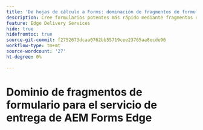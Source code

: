 ```yaml
---
title: 'De hojas de cálculo a Forms: dominación de fragmentos de formulario para Edge Delivery Forms'
description: Cree formularios potentes más rápido mediante fragmentos de formulario
feature: Edge Delivery Services
hide: true
hidefromtoc: true
source-git-commit: f2752673dcaa0762bb55719cee23765aa8ecde96
workflow-type: tm+mt
source-wordcount: '27'
ht-degree: 0%

---
```



# Dominio de fragmentos de formulario para el servicio de entrega de AEM Forms Edge
